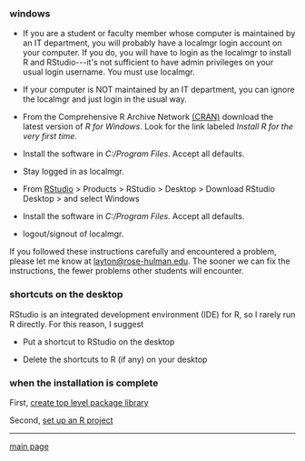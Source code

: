 ### windows

-   If you are a student or faculty member whose computer is maintained by an IT department, you will probably have a localmgr login account on your computer. If you do, you will have to login as the localmgr to install R and RStudio---it's not sufficient to have admin privileges on your usual login username. You must use localmgr.

-   If your computer is NOT maintained by an IT department, you can ignore the localmgr and just login in the usual way.

-   From the Comprehensive R Archive Network [(CRAN)](http://cran.us.r-project.org/) download the latest version of *R for Windows*. Look for the link labeled *Install R for the very first time*.

-   Install the software in *C:/Program Files*. Accept all defaults.

-   Stay logged in as localmgr.

-   From [RStudio](http://www.rstudio.com/) &gt; Products &gt; RStudio &gt; Desktop &gt; Download RStudio Desktop &gt; and select Windows

-   Install the software in *C:/Program Files*. Accept all defaults.

-   logout/signout of localmgr.

If you followed these instructions carefully and encountered a problem, please let me know at <layton@rose-hulman.edu>. The sooner we can fix the instructions, the fewer problems other students will encounter.

### shortcuts on the desktop

RStudio is an integrated development environment (IDE) for R, so I rarely run R directly. For this reason, I suggest

-   Put a shortcut to RStudio on the desktop

-   Delete the shortcuts to R (if any) on your desktop

### when the installation is complete

First, [create top level package library](setup_Renviron.md)

Second, [set up an R project](setup_R_project.md)

------------------------------------------------------------------------

[main page](../README.md)
